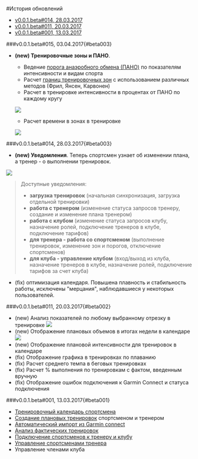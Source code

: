 #История обновлений

* [v0.0.1.beta#014, 28.03.2017](#beta003)
* [v0.0.1.beta#011, 20.03.2017](#beta002)
* [v0.0.1.beta#001, 13.03.2017](#beta001)

###v0.0.1.beta#015, 03.04.2017{#beta003}
* **(new) Тренировочные зоны и ПАНО**. 
    * Ведение [порога анаэробного обмена (ПАНО)](/basics/lactate-threshold.md) 
 по показателям интенсивности и  видам спорта
    * Расчет [границ тренировочных зон](/basics/intensity-zones.md) с использованием различных методов (Фрил, Янсен, Карвонен)
    * Расчет в тренировке интенсивности в процентах от ПАНО по каждому кругу
    
    ![](http://content.staminity.com/assets/images/settings/Staminity-intensity-by-FTP.png)
    * Расчет времени в зонах в тренировке
    
    ![](http://content.staminity.com/assets/images/settings/Staminity-time-in-zones-320.gif)


###v0.0.1.beta#014, 28.03.2017{#beta003}

* **(new) Уведомления**. Теперь спортсмен узнает об изменении плана, а тренер - о выполнении тренировок.

![](http://content.staminity.com/assets/images/Notifications2.gif)
>Доступные уведомления:
> - **загрузка тренировок** (начальная синхронизация, загрузка отдельной тренировки)
> - **работа с тренером** (изменение статуса запросов тренеру, создание и изменение плана тренером)
> - **работа с клубом** (изменение статуса запросов клубу, назначение ролей, подключение тренеров в клубе, подключение тарифов)
> - **для тренера - работа со спортсменом** (выполнение тренировок, изменение зон и порогов, отключение спортсменов)
> - **для клуба - управление клубом** (вход/выход из клуба, назначение тренеров в клубе, назначение ролей, подключение тарифов за счет клуба)

- (fix) оптимизация календаря. Повышена плавность и стабильность работы, исключены "мерцания", наблюдавшиеся у некоторых пользователей.



###v0.0.1.beta#011, 20.03.2017{#beta002}
* (new) Анализ показателей по любому выбранному отрезку в тренировке
![](http://content.staminity.com/assets/images/ChartUserSelection.gif)
* (new) Отображение плановых объемов в итогах недели в календаре
![](http://content.staminity.com/assets/images/WeekTotals.png)
* (new) Отображение плановой интенсивности для тренировок в календаре
* (fix) Отображение графика в тренировках по плаванию
* (fix) Расчет среднего темпа в беговых тренировках
* (fix) Расчет % выполнения по тренировкам с фактом, введенным вручную
* (fix) Отображение ошибок подключения к Garmin Connect и статуса подключения   


###v0.0.1.beta#001, 13.03.2017{#beta001}
* [Тренировочный календарь спортсмена](/basics/calendar.md)
* [Создание плановых тренировок](/basics/create-plan-activity.md) спортсменом и тренером
* [Автоматический импорт из Garmin connect](/basics/getting-started.md#sync)
* [Анализ фактических тренировок](/basics/analyse-detailed-activity.md)
* [Подключение спортсменов к тренеру и клубу](/athletes/coach-club-connection.md)
* [Управление спортсменами тренера](/coaches/athlete-management.md)
* Управление членами клуба